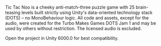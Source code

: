 Tic Tac Noo is a cheeky anti-match-three puzzle game with 25 brain-teasing levels built strictly using Unity's data-oriented technology stack (DOTS) – no MonoBehaviour logic.  All code and assets, except for the audio, were created for the Turbo Makes Games DOTS Jam 1 and may be used by others without restriction.  The licensed audio is excluded.

Open the project in Unity 6000.0 for best compatibility.
